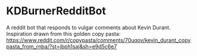 # KDBurnerRedditBot

A reddit bot that responds to vulgar comments about Kevin Durant. Inspiration drawn from this golden copy pasta: 
https://www.reddit.com/r/copypasta/comments/70uqov/kevin_durant_copypasta_from_rnba/?st=jbph1saj&sh=e9d5c6e7

